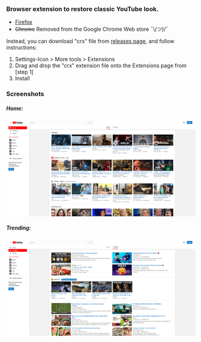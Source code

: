 ### Browser extension to restore classic YouTube look.
- [Firefox](https://addons.mozilla.org/en-US/firefox/addon/youtube-classic)
- ~~Chrome~~ Removed from the Google Chrome Web store ¯\\_(ツ)_/¯

Instead, you can download "crx" file from [releases page](https://github.com/thisdotvoid/youtube-classic-extension/releases), and follow instructions:
  1. Settings-Icon > More tools > Extensions
  2. Drag and drop the "crx" extension file onto the Extensions page from [step 1]
  3. Install

### Screenshots
##### Home:
![home](screenshots/home.png)

##### Trending:
![trending](screenshots/trending.png)
